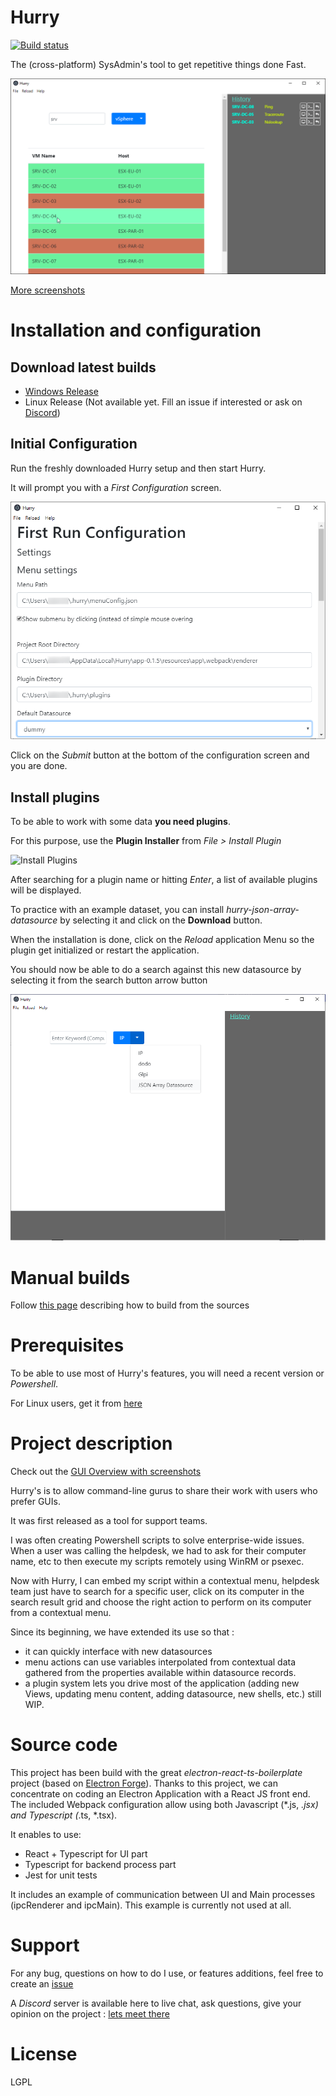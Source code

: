 # Hurry

[![Build status](https://ci.appveyor.com/api/projects/status/br0s4qlnkwop064x?svg=true)](https://ci.appveyor.com/project/rebrec/hurry-rkfu0)


The (cross-platform) SysAdmin's tool to get repetitive things done Fast.

![Hurry_Main](https://raw.githubusercontent.com/rebrec/hurry/master/docs/hurry_vSphere_result_ping.png)

[More screenshots](https://github.com/rebrec/hurry/blob/master/docs/GUI_Overview.md)


# Installation and configuration

## Download latest builds

- [Windows Release](https://github.com/rebrec/hurry/releases)
- Linux Release (Not available yet. Fill an issue if interested or ask on [Discord](https://discord.com/invite/7cEWVvC))


## Initial Configuration

Run the freshly downloaded Hurry setup and then start Hurry.

It will prompt you with a *First Configuration* screen.

![First_Configuration_Screen](_images/hurry_first-run-wizard.png)

Click on the *Submit* button at the bottom of the configuration screen and you are done.

## Install plugins

To be able to work with some data **you need plugins**.

For this purpose, use the **Plugin Installer** from *File > Install Plugin*

![Install Plugins](/_images/hurry_install_plugins.png)

After searching for a plugin name or hitting *Enter*, a list of available plugins will be displayed.

To practice with an example dataset, you can install *hurry-json-array-datasource* by selecting it and click on the **Download** button.

When the installation is done, click on the *Reload* application Menu so the plugin get initialized or restart the application.

You should now be able to do a search against this new datasource by selecting it from the search button arrow button

![Install Plugins](/_images/hurry_select_json_ds.png)



# Manual builds

Follow [this page](https://github.com/rebrec/hurry/blob/master/docs/How_to_build.md) describing how to build from the sources

# Prerequisites

To be able to use most of Hurry's features, you will need a recent version or *Powershell*.

For Linux users, get it from [here](https://docs.microsoft.com/en-us/powershell/scripting/install/installing-powershell-core-on-linux?view=powershell-7)


# Project description

Check out the [GUI Overview with screenshots](https://github.com/rebrec/hurry/blob/master/docs/GUI_Overview.md)

Hurry's is to allow command-line gurus to share their work with users who prefer GUIs.

It was first released as a tool for support teams.

I was often creating Powershell scripts to solve enterprise-wide issues. When a user was calling the helpdesk, we had to ask for their computer name, etc to then execute my scripts remotely using WinRM or psexec.

Now with Hurry, I can embed my script within a contextual menu, helpdesk team just have to search for a specific user, click on its computer in the search result grid and choose the right action to perform on its computer from a contextual menu.

Since its beginning, we have extended its use so that :

- it can quickly interface with new datasources
- menu actions can use variables interpolated from contextual data gathered from the properties available within datasource records.
- a plugin system lets you drive most of the application (adding new Views, updating menu content, adding datasource, new shells, etc.) still WIP.

# Source code

This project has been build with the great *electron-react-ts-boilerplate* project (based on [Electron Forge](https://www.electronforge.io/)). Thanks to this project, we can concentrate on coding an Electron Application with a React JS front end. The included Webpack configuration allow using both Javascript (*.js, *.jsx) and Typescript (*.ts, *.tsx).

It enables to use:
- React + Typescript for UI part
- Typescript for backend process part
- Jest for unit tests

It includes an example of communication between UI and Main processes (ipcRenderer and ipcMain). This example is currently not used at all.

# Support

For any bug, questions on how to do I use, or features additions, feel free to create an [issue](https://github.com/rebrec/hurry/issues/new/choose)

A *Discord* server is available here to live chat, ask questions, give your opinion on the project : [lets meet there](https://discord.com/invite/7cEWVvC)

# License

LGPL



